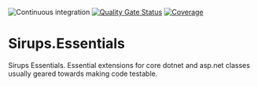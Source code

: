 ![Continuous integration](https://github.com/sirups/Sirups.Essentials.Mvc/workflows/Continuous%20integration/badge.svg?branch=main)
[![Quality Gate Status](https://sonarcloud.io/api/project_badges/measure?project=Sirups.Essentials.Mvc&metric=alert_status)](https://sonarcloud.io/dashboard?id=Sirups.Essentials.Mvc)
[![Coverage](https://sonarcloud.io/api/project_badges/measure?project=Sirups.Essentials.Mvc&metric=coverage)](https://sonarcloud.io/dashboard?id=Sirups.Essentials.Mvc)
# Sirups.Essentials
Sirups Essentials. Essential extensions for core dotnet and asp.net classes usually geared towards making code testable.
